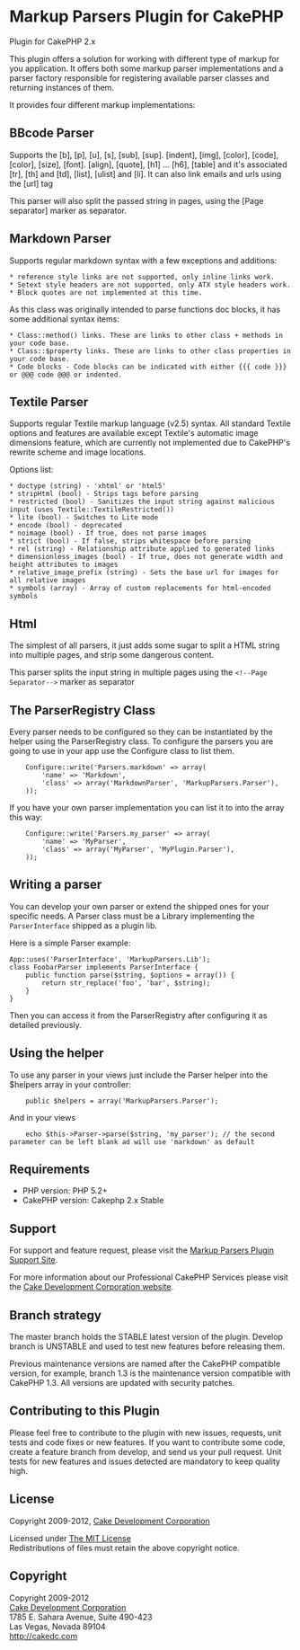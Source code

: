 # Markup Parsers Plugin for CakePHP

Plugin for CakePHP 2.x

This plugin offers a solution for working with different type of markup for you application. It offers both some markup parser implementations and a parser factory responsible for registering available parser classes and returning instances of them.

It provides four different markup implementations:

## BBcode Parser

Supports the [b], [p], [u], [s], [sub], [sup]. [indent], [img], [color], [code], [color], [size], [font]. [align], [quote], [h1] ... [h6], [table] and it's associated [tr], [th] and [td], [list], [ulist] and [li]. It can also link emails and urls using the [url] tag

This parser will also split the passed string in pages, using the [Page separator] marker as separator.

## Markdown Parser

Supports regular markdown syntax with a few exceptions and additions:

    * reference style links are not supported, only inline links work.
    * Setext style headers are not supported, only ATX style headers work.
    * Block quotes are not implemented at this time.

As this class was originally intended to parse functions doc blocks, it has some additional syntax items:

    * Class::method() links. These are links to other class + methods in your code base.
    * Class::$property links. These are links to other class properties in your code base.
    * Code blocks - Code blocks can be indicated with either {{{ code }}} or @@@ code @@@ or indented.

## Textile Parser

Supports regular Textile markup language (v2.5) syntax. All standard Textile options and features are available except Textile's automatic image dimensions feature, which are currently not implemented due to CakePHP's rewrite scheme and image locations.

Options list:

    * doctype (string) - 'xhtml' or 'html5'
    * stripHtml (bool) - Strips tags before parsing
    * restricted (bool) - Sanitizes the input string against malicious input (uses Textile::TextileRestricted())
    * lite (bool) - Switches to Lite mode
    * encode (bool) - deprecated
    * noimage (bool) - If true, does not parse images
    * strict (bool) - If false, strips whitespace before parsing
    * rel (string) - Relationship attribute applied to generated links
    * dimensionless_images (bool) - If true, does not generate width and height attributes to images
    * relative_image_prefix (string) - Sets the base url for images for all relative images
    * symbols (array) - Array of custom replacements for html-encoded symbols

## Html

The simplest of all parsers, it just adds some sugar to split a HTML string into multiple pages, and strip some dangerous content.

This parser splits the input string in multiple pages using the `<!--Page Separator-->` marker as separator

## The ParserRegistry Class

Every parser needs to be configured so they can be instantiated by the helper using the ParserRegistry class. To configure the parsers you are going to use in your app use the Configure class to list them.

        Configure::write('Parsers.markdown' => array(
			'name' => 'Markdown',
			'class' => array('MarkdownParser', 'MarkupParsers.Parser'),
		));

If you have your own parser implementation you can list it to into the array this way:

        Configure::write('Parsers.my_parser' => array(
		    'name' => 'MyParser',
		    'class' => array('MyParser', 'MyPlugin.Parser'),
	    ));

## Writing a parser

You can develop your own parser or extend the shipped ones for your specific needs.
A Parser class must be a Library implementing the `ParserInterface` shipped as a plugin lib.

Here is a simple Parser example:

	App::uses('ParserInterface', 'MarkupParsers.Lib');
	class FoobarParser implements ParserInterface {
		public function parse($string, $options = array()) {
			return str_replace('foo', 'bar', $string);
		}
	}

Then you can access it from the ParserRegistry after configuring it as detailed previously.

## Using the helper

To use any parser in your views just include the Parser helper into the $helpers array in your controller:

        public $helpers = array('MarkupParsers.Parser');

And in your views

        echo $this->Parser->parse($string, 'my_parser'); // the second parameter can be left blank ad will use 'markdown' as default


## Requirements

* PHP version: PHP 5.2+
* CakePHP version: Cakephp 2.x Stable

## Support

For support and feature request, please visit the [Markup Parsers Plugin Support Site](http://cakedc.lighthouseapp.com/projects/61291-markup-parsers).

For more information about our Professional CakePHP Services please visit the [Cake Development Corporation website](http://cakedc.com).

## Branch strategy

The master branch holds the STABLE latest version of the plugin.
Develop branch is UNSTABLE and used to test new features before releasing them.

Previous maintenance versions are named after the CakePHP compatible version, for example, branch 1.3 is the maintenance version compatible with CakePHP 1.3.
All versions are updated with security patches.

## Contributing to this Plugin

Please feel free to contribute to the plugin with new issues, requests, unit tests and code fixes or new features. If you want to contribute some code, create a feature branch from develop, and send us your pull request. Unit tests for new features and issues detected are mandatory to keep quality high.


## License

Copyright 2009-2012, [Cake Development Corporation](http://cakedc.com)

Licensed under [The MIT License](http://www.opensource.org/licenses/mit-license.php)<br/>
Redistributions of files must retain the above copyright notice.

## Copyright

Copyright 2009-2012<br/>
[Cake Development Corporation](http://cakedc.com)<br/>
1785 E. Sahara Avenue, Suite 490-423<br/>
Las Vegas, Nevada 89104<br/>
http://cakedc.com<br/>
